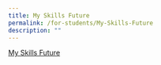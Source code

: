 ```yaml
---
title: My Skills Future
permalink: /for-students/My-Skills-Future
description: ""
---
```

[My Skills Future](https://www.myskillsfuture.gov.sg/content/student/en/primary.html)